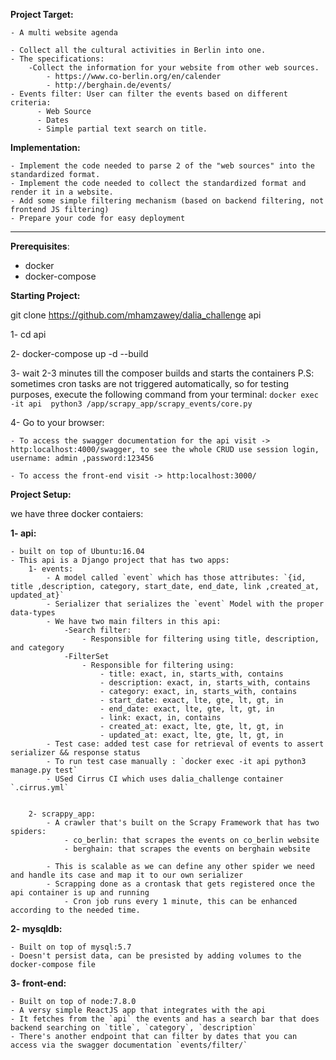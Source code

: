 **Project Target:**

    - A multi website agenda

    - Collect all the cultural activities in Berlin into one.
    - The specifications:
        -Collect the information for your website from other web sources.
            - https://www.co-berlin.org/en/calender
            - http://berghain.de/events/
    - Events filter: User can filter the events based on different criteria:
          - Web Source
          - Dates
          - Simple partial text search on title.

**Implementation:**

    - Implement the code needed to parse 2 of the "web sources" into the standardized format.
    - Implement the code needed to collect the standardized format and render it in a website.
    - Add some simple filtering mechanism (based on backend filtering, not frontend JS filtering)
    - Prepare your code for easy deployment



------------------------------------------------------------------------------------------------------------------------------

**Prerequisites**:

- docker
- docker-compose

**Starting Project:**

git clone  https://github.com/mhamzawey/dalia_challenge api

1- cd api

2- docker-compose up -d --build

3- wait 2-3 minutes till the composer builds and starts the containers
P.S: sometimes cron tasks are not triggered automatically,
so for testing purposes, execute the following command from your terminal:
``docker exec -it api  python3 /app/scrapy_app/scrapy_events/core.py``

4- Go to your browser:

    - To access the swagger documentation for the api visit -> http:localhost:4000/swagger, to see the whole CRUD use session login, username: admin ,password:123456

    - To access the front-end visit -> http:localhost:3000/

**Project Setup:**

we have three docker contaiers:

**1- api:**

    - built on top of Ubuntu:16.04
    - This api is a Django project that has two apps:
        1- events:
            - A model called `event` which has those attributes: `{id, title ,description, category, start_date, end_date, link ,created_at, updated_at}`
            - Serializer that serializes the `event` Model with the proper data-types
            - We have two main filters in this api:
                -Search filter:
                    - Responsible for filtering using title, description, and category
                -FilterSet
                    - Responsible for filtering using:
                        - title: exact, in, starts_with, contains
                        - description: exact, in, starts_with, contains
                        - category: exact, in, starts_with, contains
                        - start_date: exact, lte, gte, lt, gt, in
                        - end_date: exact, lte, gte, lt, gt, in
                        - link: exact, in, contains
                        - created_at: exact, lte, gte, lt, gt, in
                        - updated_at: exact, lte, gte, lt, gt, in
            - Test case: added test case for retrieval of events to assert serializer && response status
            - To run test case manually : `docker exec -it api python3 manage.py test`
            - USed Cirrus CI which uses dalia_challenge container `.cirrus.yml`
            
            
        2- scrappy_app:
            - A crawler that's built on the Scrapy Framework that has two spiders:
                - co_berlin: that scrapes the events on co_berlin website
                - berghain: that scrapes the events on berghain website

            - This is scalable as we can define any other spider we need and handle its case and map it to our own serializer
            - Scrapping done as a crontask that gets registered once the api container is up and running
                - Cron job runs every 1 minute, this can be enhanced according to the needed time.
**2- mysqldb:**

    - Built on top of mysql:5.7
    - Doesn't persist data, can be presisted by adding volumes to the docker-compose file

**3- front-end:**

    - Built on top of node:7.8.0
    - A versy simple ReactJS app that integrates with the api
    - It fetches from the `api` the events and has a search bar that does backend searching on `title`, `category`, `description`
    - There's another endpoint that can filter by dates that you can access via the swagger documentation `events/filter/`
    
 
